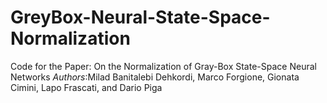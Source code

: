 # GreyBox-Neural-State-Space-Normalization
Code for the Paper: On the Normalization of Gray-Box State-Space Neural Networks
*Authors*:Milad Banitalebi Dehkordi, Marco Forgione, Gionata Cimini, Lapo Frascati, and Dario Piga
